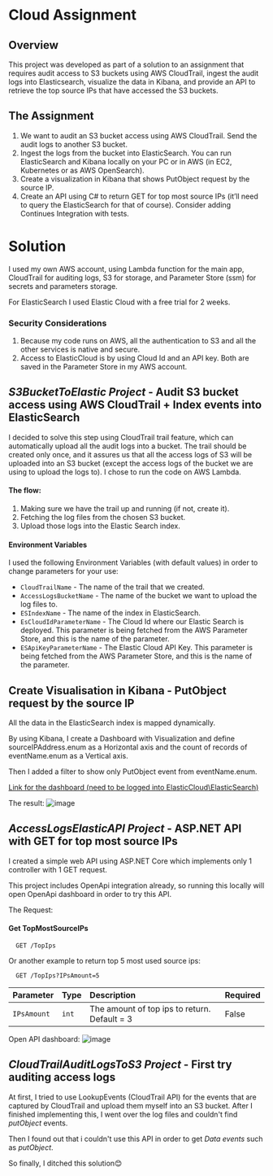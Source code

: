 # Cloud Assignment
## Overview
This project was developed as part of a solution to an assignment that requires audit access to S3 buckets using AWS CloudTrail, ingest the audit logs into Elasticsearch, visualize the data in Kibana, and provide an API to retrieve the top source IPs that have accessed the S3 buckets.

## The Assignment
1. We want to audit an S3 bucket access using AWS CloudTrail.
    Send the audit logs to another S3 bucket.
2. Ingest the logs from the bucket into ElasticSearch.
    You can run ElasticSearch and Kibana locally on your PC or in AWS (in EC2, Kubernetes or as AWS OpenSearch).
3. Create a visualization in Kibana that shows PutObject request by the source IP.
4. Create an API using C# to return GET for top most source IPs (it’ll need to query the ElasticSearch for that of course).
    Consider adding Continues Integration with tests.


# Solution 
I used my own AWS account, using Lambda function for the main app, CloudTrail for auditing logs, S3 for storage, and Parameter Store (ssm) for secrets and parameters storage.

For ElasticSearch I used Elastic Cloud with a free trial for 2 weeks.

### Security Considerations
1. Because my code runs on AWS, all the authentication to S3 and all the other services is native and secure.
2. Access to ElasticCloud is by using Cloud Id and an API key. Both are saved in the Parameter Store in my AWS account.

## *S3BucketToElastic Project* - Audit S3 bucket access using AWS CloudTrail + Index events into ElasticSearch
I decided to solve this step using CloudTrail trail feature, which can automatically upload all the audit logs into a bucket. 
The trail should be created only once, and it assures us that all the access logs of S3 will be uploaded into an S3 bucket (except the access logs of the bucket we are using to upload the logs to).
I chose to run the code on AWS Lambda.
#### The flow:
1. Making sure we have the trail up and running (if not, create it).
2. Fetching the log files from the chosen S3 bucket.
3. Upload those logs into the Elastic Search index.

#### Environment Variables
I used the following Environment Variables (with default values) in order to change parameters for your use:
* `CloudTrailName` - The name of the trail that we created.
* `AccessLogsBucketName` - The name of the bucket we want to upload the log files to.
* `ESIndexName` - The name of the index in ElasticSearch.
* `EsCloudIdParameterName` - The Cloud Id where our Elastic Search is deployed. This parameter is being fetched from the AWS Parameter Store, and this is the name of the parameter.
* `ESApiKeyParameterName` - The Elastic Cloud API Key. This parameter is being fetched from the AWS Parameter Store, and this is the name of the parameter.

## Create Visualisation in Kibana - PutObject request by the source IP
All the data in the ElasticSearch index is mapped dynamically.

By using Kibana, I create a Dashboard with Visualization and define sourceIPAddress.enum as a Horizontal axis and the count of records of eventName.enum as a Vertical axis.

Then I added a filter to show only PutObject event from eventName.enum. 

[Link for the dashboard (need to be logged into ElasticCloud\ElasticSearch)](https://23d36bee13334be9a2bb1c5918d46e53.us-east-1.aws.found.io:9243/app/dashboards#/view/2585eefb-1714-47cb-87ec-d8c6976a5d3f?_g=(refreshInterval%3A(pause%3A!t%2Cvalue%3A60000)%2Ctime%3A(from%3Anow-6w%2Cto%3Anow%2Fw)))

The result:
![image](https://github.com/OrShalom/CloudAssignment/assets/73779420/c6f804ae-dd0f-4f2f-9187-c22d8c4d3bd8)

## *AccessLogsElasticAPI Project* - ASP.NET API with GET for top most source IPs 
I created a simple web API using ASP.NET Core which implements only 1 controller with 1 GET request.

This project includes OpenApi integration already, so running this locally will open OpenApi dashboard in order to try this API.

The Request: 
#### Get TopMostSourceIPs
```http
  GET /TopIps 
```
Or another example to return top 5 most used source ips:
```http
  GET /TopIps?IPsAmount=5
```

| Parameter | Type     | Description                               | Required    |
| :-------- | :------- | :---------------------------------------- | :-----------|
| `IPsAmount` | `int` | The amount of top ips to return. Default = 3 | False 

 Open API dashboard:
 ![image](https://github.com/OrShalom/CloudAssignment/assets/73779420/7a354f22-0698-4bb8-8bbe-e5f637a498f5)


## *CloudTrailAuditLogsToS3 Project* - First try auditing access logs
At first, I tried to use LookupEvents (CloudTrail API) for the events that are captured by CloudTrail and upload them myself into an S3 bucket.
After I finished implementing this, I went over the log files and couldn't find *putObject* events.

Then I found out that i couldn't use this API in order to get *Data events* such as *putObject*.

So finally, I ditched this solution😊






 

 
